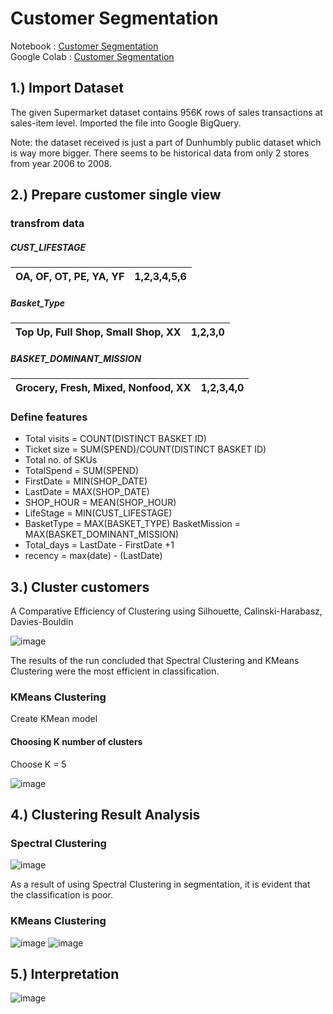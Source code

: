 # Customer Segmentation

Notebook : [Customer Segmentation](https://github.com/Nasalinn/BADS7105-CRM-Analytics/blob/main/Assignment02%20-%20Customer%20Segmentation/Customer_Segmentation.ipynb)  
Google Colab : [Customer Segmentation](https://colab.research.google.com/drive/17CNEbF4wfwOvCbAFujzRTbfh-ytAOg2f)

## 1.) Import Dataset
The given Supermarket dataset contains 956K rows of sales transactions at sales-item level. Imported the file into Google BigQuery.

Note: the dataset received is just a part of Dunhumbly public dataset which is way more bigger. There seems to be historical data from only 2 stores from year 2006 to 2008.

## 2.) Prepare customer single view
### transfrom data
##### CUST_LIFESTAGE 
OA, OF, OT, PE, YA, YF | 1,2,3,4,5,6
----- | -----|
##### Basket_Type
Top Up, Full Shop, Small Shop, XX | 1,2,3,0
----- | -----|
##### BASKET_DOMINANT_MISSION
Grocery, Fresh, Mixed, Nonfood, XX | 1,2,3,4,0
----- | -----|

### Define features
* Total visits = COUNT(DISTINCT BASKET ID)
* Ticket size = SUM(SPEND)/COUNT(DISTINCT BASKET ID)
* Total no. of SKUs 
* TotalSpend = SUM(SPEND)
* FirstDate = MIN(SHOP_DATE)
* LastDate = MAX(SHOP_DATE)
* SHOP_HOUR = MEAN(SHOP_HOUR)
* LifeStage = MIN(CUST_LIFESTAGE)
* BasketType = MAX(BASKET_TYPE)                                                                               BasketMission = MAX(BASKET_DOMINANT_MISSION)
* Total_days = LastDate - FirstDate +1
* recency = max(date) - (LastDate)

## 3.) Cluster customers
A Comparative Efficiency of Clustering using Silhouette, Calinski-Harabasz, Davies-Bouldin 

![image](https://user-images.githubusercontent.com/95351692/147571211-b1bd837d-83e6-4dae-ad50-9e28754948a3.png)

The results of the run concluded that Spectral Clustering and KMeans Clustering were the most efficient in classification.

### KMeans Clustering
Create KMean model 
#### Choosing K number of clusters
Choose K = 5

![image](https://user-images.githubusercontent.com/95351692/147571375-9ba77060-7f04-45f5-a5fe-af8ecb653161.png)

## 4.) Clustering Result Analysis

### Spectral Clustering
![image](https://user-images.githubusercontent.com/95351692/147571501-c6751abd-ef72-4bf6-86a3-6e0b7a1213b9.png)

As a result of using Spectral Clustering in segmentation, it is evident that the classification is poor.
### KMeans Clustering
![image](https://user-images.githubusercontent.com/95351692/147571608-65b44d6e-694c-4cc7-b2fb-99b772a8e054.png)
![image](https://user-images.githubusercontent.com/95351692/147571659-40410a80-ee36-44d3-8f74-899414170ac8.png)

## 5.) Interpretation
![image](https://user-images.githubusercontent.com/95351692/147572167-683cdac8-9d7f-45f2-ae8f-64e38609d2db.png)







